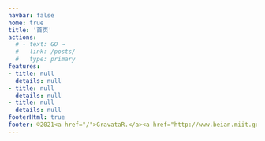 ```yaml
---
navbar: false
home: true
title: '首页'
actions:
  # - text: GO →
  #   link: /posts/
  #   type: primary
features:
- title: null
  details: null
- title: null
  details: null
- title: null
  details: null
footerHtml: true  
footer: ©2021<a href="/">GravataR.</a><a href="http://www.beian.miit.gov.cn" target="_blank" rel="nofollow">粤ICP备14048036号.</a>
---
```


<SearchBox />

#          
#     